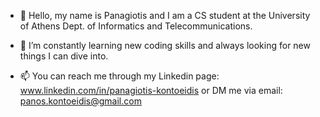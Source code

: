 - 👀 Hello, my name is Panagiotis and I  am a CS student at the University of Athens Dept. of Informatics and Telecommunications.

- 🌱 I’m constantly learning new coding skills and always looking for new things I can dive into.

- 📫 You can reach me through my Linkedin page: www.linkedin.com/in/panagiotis-kontoeidis or DM me via email: panos.kontoeidis@gmail.com

<!---
panagiotiskon/panagiotiskon is a ✨ special ✨ repository because its `README.md` (this file) appears on your GitHub profile.
You can click the Preview link to take a look at your changes.
--->
